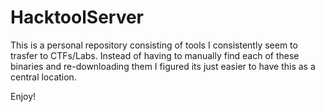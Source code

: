 # HacktoolServer

This is a personal repository consisting of tools I consistently seem to trasfer to CTFs/Labs. Instead of having to manually find each of these binaries and re-downloading them I figured its just easier to have this as a central location.

Enjoy!
